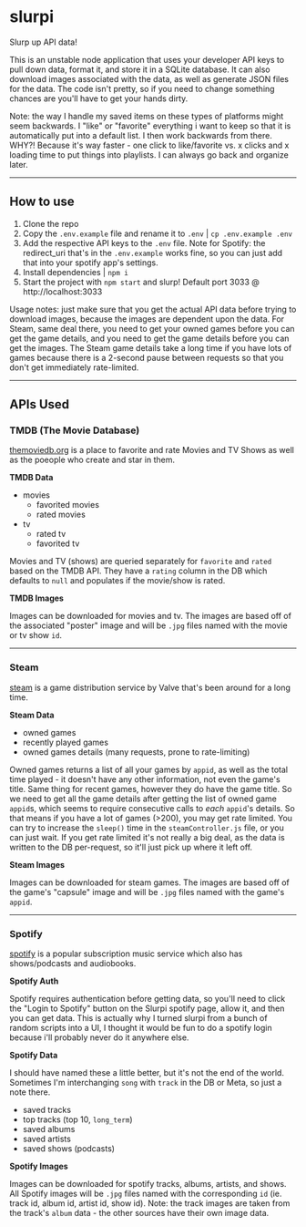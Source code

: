 # slurpi
Slurp up API data!


This is an unstable node application that uses your developer API keys to pull down data, format it, and store it in a SQLite database. It can also download images associated with the data, as well as generate JSON files for the data. The code isn't pretty, so if you need to change something chances are you'll have to get your hands dirty.

Note: the way I handle my saved items on these types of platforms might seem backwards. I "like" or "favorite" everything i want to keep so that it is automatically put into a default list. I then work backwards from there. WHY?! Because it's way faster - one click to like/favorite vs. x clicks and x loading time to put things into playlists. I can always go back and organize later.

-----------

## How to use
1. Clone the repo
2. Copy the `.env.example` file and rename it to `.env` | `cp .env.example .env`
3. Add the respective API keys to the `.env` file. Note for Spotify: the redirect_uri that's in the `.env.example` works fine, so you can just add that into your spotify app's settings.
4. Install dependencies | `npm i`
5. Start the project with `npm start` and slurp! Default port 3033 @ http://localhost:3033

Usage notes: just make sure that you get the actual API data before trying to download images, because the images are dependent upon the data. For Steam, same deal there, you need to get your owned games before you can get the game details, and you need to get the game details before you can get the images. The Steam game details take a long time if you have lots of games because there is a 2-second pause between requests so that you don't get immediately rate-limited.

-----------

## APIs Used

### TMDB (The Movie Database)
[themoviedb.org](https://themoviedb.org) is a place to favorite and rate Movies and TV Shows as well as the poeople who create and star in them.

**TMDB Data**
- movies
  - favorited movies
  - rated movies
- tv
  - rated tv
  - favorited tv

Movies and TV (shows) are queried separately for `favorite` and `rated` based on the TMDB API. They have a `rating` column in the DB which defaults to `null` and populates if the movie/show is rated.

**TMDB Images**

Images can be downloaded for movies and tv. The images are based off of the associated "poster" image and will be `.jpg` files named with the movie or tv show `id`.

-----------

### Steam
[steam](https://store.steampowered.com/) is a game distribution service by Valve that's been around for a long time.

**Steam Data**
- owned games
- recently played games
- owned games details (many requests, prone to rate-limiting)

Owned games returns a list of all your games by `appid`, as well as the total time played - it doesn't have any other information, not even the game's title. Same thing for recent games, however they do have the game title. So we need to get all the game details after getting the list of owned game `appid`s, which seems to require consecutive calls to *each* `appid`'s details. So that means if you have a lot of games (>200), you may get rate limited. You can try to increase the `sleep()` time in the `steamController.js` file, or you can just wait. If you get rate limited it's not really a big deal, as the data is written to the DB per-request, so it'll just pick up where it left off.

**Steam Images**

Images can be downloaded for steam games. The images are based off of the game's "capsule" image and will be `.jpg` files named with the game's `appid`.

-----------

### Spotify
[spotify](https://spotify.com) is a popular subscription music service which also has shows/podcasts and audiobooks.

**Spotify Auth**

Spotify requires authentication before getting data, so you'll need to click the "Login to Spotify" button on the Slurpi spotify page, allow it, and then you can get data. This is actually why I turned slurpi from a bunch of random scripts into a UI, I thought it would be fun to do a spotify login because i'll probably never do it anywhere else.

**Spotify Data**

I should have named these a little better, but it's not the end of the world. Sometimes I'm interchanging `song` with `track` in the DB or Meta, so just a note there.

- saved tracks
- top tracks (top 10, `long_term`)
- saved albums
- saved artists
- saved shows (podcasts)

**Spotify Images**

Images can be downloaded for spotify tracks, albums, artists, and shows. All Spotify images will be `.jpg` files named with the corresponding `id` (ie. track id, album id, artist id, show id). Note: the track images are taken from the track's `album` data - the other sources have their own image data.